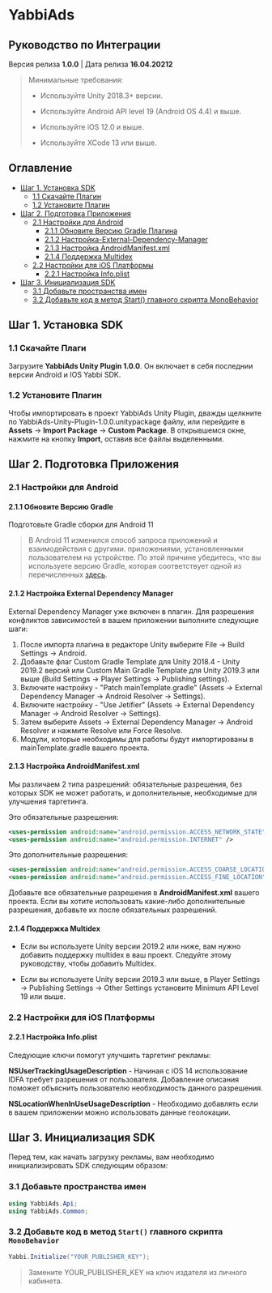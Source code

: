 # YabbiAds

## Руководство по Интеграции

Версия релиза **1.0.0** | Дата релиза **16.04.20212**


> Минимальные требования:
>
>* Используйте Unity 2018.3+ версии.
>
>* Используйте Android API level 19 (Android OS 4.4) и выше.
>
>* Используйте iOS 12.0 и выше.
>
>* Используйте XCode 13 или выше.


## Оглавление
* [Шаг 1. Установка SDK](#Шаг-1.-Установка-SDK)
    * [1.1 Скачайте Плагин](1.1-Скачайте-Плагин)
    * [1.2 Установите Плагин](1.2-Установите-Плагин)
* [Шаг 2. Подготовка Приложения](#Шаг-2.-Подготовка-Приложения)
    * [2.1 Настройки для Android](#2.1-Настройки-для-Android)
        * [2.1.1 Обновите Версию Gradle Плагина](#2.1.1-Обновите-Версию-Gradle)
        * [2.1.2 Настройка-External-Dependency-Manager](#2.1.2-Настройка-External-Dependency-Manager)
        * [2.1.3 Настройка AndroidManifest.xml](#2.1.3-Настройка-AndroidManifest.xml)
        * [2.1.4 Поддержка Multidex](#2.1.4-Поддержка-Multidex)
    * [2.2 Настройки для iOS Платформы](#2.2-Настройки-для-iOS-Платформы)
        * [2.2.1 Настройка Info.plist](#2.2.1-Настройка-Info.plist)
* [Шаг 3. Инициализация SDK](#Шаг-3.-Инициализация-SDK)
    * [3.1 Добавьте пространства имен](#3.1-Добавьте-пространства-имен)
    * [3.2 Добавьте код в метод Start() главного скрипта MonoBehavior](#3.2-Добавьте-код-в-метод-Start()-главного-скрипта-MonoBehavior)

## Шаг 1. Установка SDK

### 1.1 Скачайте Плаги
Загрузите **YabbiAds Unity Plugin 1.0.0**. Он включает в себя последнии версии Android и IOS Yabbi SDK.

### 1.2 Установите Плагин
Чтобы импортировать в проект YabbiAds Unity Plugin, дважды щелкните по YabbiAds-Unity-Plugin-1.0.0.unitypackage файлу, или перейдите в **Assets** → **Import Package** → **Custom Package**. В открывшемся окне, нажмите на кнопку **Import**, оставив все файлы выделенными.

## Шаг 2. Подготовка Приложения
### 2.1 Настройки для Android
#### 2.1.1 Обновите Версию Gradle

Подготовьте Gradle сборки для Android 11
>
>В Android 11 изменился способ запроса приложений и взаимодействия с другими.
приложениями, установленными пользователем на устройстве.
По этой причине убедитесь, что вы используете версию Gradle,
которая соответствует одной из перечисленных [здесь](https://developer.android.com/studio/releases/gradle-plugin#4-0-0).

#### 2.1.2 Настройка External Dependency Manager

External Dependency Manager уже включен в плагин.
Для разрешения конфликтов зависимостей в вашем приложении выполните следующие шаги:

1. После импорта плагина в редакторе Unity выберите File → Build Settings → Android.
2. Добавьте флаг Custom Gradle Template для Unity 2018.4 - Unity 2019.2 версий или Custom Main Gradle Template для Unity 2019.3 или выше (Build Settings → Player Settings → Publishing settings).
3. Включите настройку - "Patch mainTemplate.gradle" (Assets → External Dependency Manager → Android Resolver → Settings).
4. Включите настройку - "Use Jetifier" (Assets → External Dependency Manager → Android Resolver → Settings).
5. Затем выберите Assets → External Dependency Manager → Android Resolver и нажмите Resolve или Force Resolve.
6. Модули, которые необходимы для работы будут импортированы в mainTemplate.gradle вашего проекта.

#### 2.1.3 Настройка AndroidManifest.xml

Мы различаем 2 типа разрешений: обязательные разрешения, без которых SDK не может работать, и дополнительные, необходимые для улучшения таргетинга.

Это обязательные разрешения:

```xml
<uses-permission android:name="android.permission.ACCESS_NETWORK_STATE" />
<uses-permission android:name="android.permission.INTERNET" />
```
Это дополнительные разрешения:

```xml
<uses-permission android:name="android.permission.ACCESS_COARSE_LOCATION" />
<uses-permission android:name="android.permission.ACCESS_FINE_LOCATION" /> 
```

Добавьте все обязательные разрешения в **AndroidManifest.xml** вашего проекта.
Если вы хотите использовать какие-либо дополнительные разрешения, добавьте их после обязательных разрешений.

#### 2.1.4 Поддержка Multidex
* Если вы используете Unity версии 2019.2 или ниже, вам нужно добавить поддержку multidex в ваш проект. Следуйте этому руководству, чтобы добавить Multidex.

* Если вы используете Unity версии 2019.3 или выше, в Player Settings → Publishing Settings → Other Settings установите Minimum API Level 19 или выше.

### 2.2 Настройки для iOS Платформы


#### 2.2.1 Настройка Info.plist
Следующие ключи помогут улучшить таргетинг рекламы:

**NSUserTrackingUsageDescription** - Начиная с iOS 14 использование IDFA требует разрешения от пользователя. Добавление описания поможет объяснить пользователю необходимость данного разрешения.

**NSLocationWhenInUseUsageDescription** - Необходимо добавлять если в вашем приложении можно использовать данные геолокации.


## Шаг 3. Инициализация SDK
Перед тем, как начать загрузку рекламы, вам необходимо инициализировать SDK следующим образом:

### 3.1 Добавьте пространства имен

```c#
using YabbiAds.Api;
using YabbiAds.Common;
```

### 3.2  Добавьте код в метод `Start()`  главного скрипта `MonoBehavior`
```c#
Yabbi.Initialize("YOUR_PUBLISHER_KEY");
```

> Замените YOUR_PUBLISHER_KEY на ключ издателя из личного кабинета.
